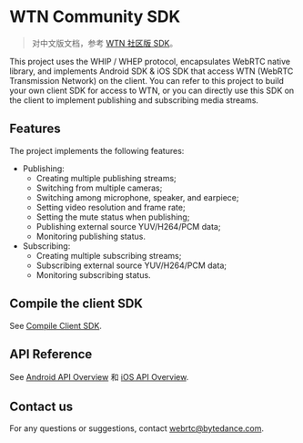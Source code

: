 # WTN Community SDK

> 对中文版文档，参考 [WTN 社区版 SDK](README.md)。

This project uses the WHIP / WHEP protocol, encapsulates WebRTC native library, and implements Android SDK & iOS SDK that access WTN (WebRTC Transmission Network) on the client.
You can refer to this project to build your own client SDK for access to WTN, or you can directly use this SDK on the client to implement publishing and subscribing media streams.

## Features

The project implements the following features:

- Publishing:
   - Creating multiple publishing streams;
   - Switching from multiple cameras;
   - Switching among microphone, speaker, and earpiece;
   - Setting video resolution and frame rate;
   - Setting the mute status when publishing;
   - Publishing external source YUV/H264/PCM data;
   - Monitoring publishing status. 
- Subscribing:
  - Creating multiple subscribing streams;
  - Subscribing external source YUV/H264/PCM data;
  - Monitoring subscribing status. 

## Compile the client SDK

See [Compile Client SDK](doc/en/Build_Instruction.md).

## API Reference

See [Android API Overview](doc/en/Android/overview.md) 和 [iOS API Overview](doc/en/iOS/overview.md).

## Contact us

For any questions or suggestions, contact webrtc@bytedance.com.
